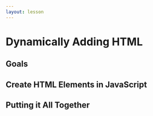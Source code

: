 ```yaml
---
layout: lesson
---
```


# Dynamically Adding HTML

## Goals

## Create HTML Elements in JavaScript

## Putting it All Together
